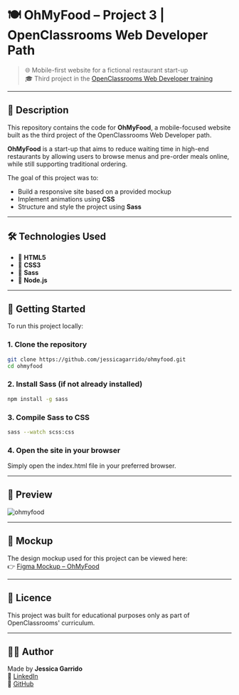 # 🍽️ OhMyFood – Project 3 | OpenClassrooms Web Developer Path

> 🌐 Mobile-first website for a fictional restaurant start-up  
> 🎓 Third project in the [OpenClassrooms Web Developer training](https://openclassrooms.com/)

---

## 📖 Description

This repository contains the code for **OhMyFood**, a mobile-focused website built as the third project of the OpenClassrooms Web Developer path.

**OhMyFood** is a start-up that aims to reduce waiting time in high-end restaurants by allowing users to browse menus and pre-order meals online, while still supporting traditional ordering.

The goal of this project was to:

- Build a responsive site based on a provided mockup  
- Implement animations using **CSS**  
- Structure and style the project using **Sass**

---

## 🛠️ Technologies Used

- 🧱 **HTML5**  
- 🎨 **CSS3**  
- 💅 **Sass** 
- 🧰 **Node.js** 

---
## 🚀 Getting Started

To run this project locally:

### 1. Clone the repository
```bash
git clone https://github.com/jessicagarrido/ohmyfood.git
cd ohmyfood
```

### 2. Install Sass (if not already installed)
```bash
npm install -g sass
```

### 3. Compile Sass to CSS
```bash
sass --watch scss:css
```

### 4. Open the site in your browser
Simply open the index.html file in your preferred browser.

---

## 📸 Preview
![ohmyfood](https://github.com/user-attachments/assets/a7b668b5-80c4-45aa-94df-5fc35534b61f)

---


## 📐 Mockup

The design mockup used for this project can be viewed here:  
👉 [Figma Mockup – OhMyFood](https://www.figma.com/design/t4449fzDnwGYmzuwQdu87V/Maquettes-Ohmyfood--mobile-et-desktop-?node-id=0-1&p=f)

---

## 🧾 Licence 
This project was built for educational purposes only as part of OpenClassrooms' curriculum.

---

## 👨‍💻 Author

Made by **Jessica Garrido**  
🔗 [LinkedIn](https://www.linkedin.com/in/jessica-garrido/)  
🐙 [GitHub](https://github.com/jessicagarrido)


